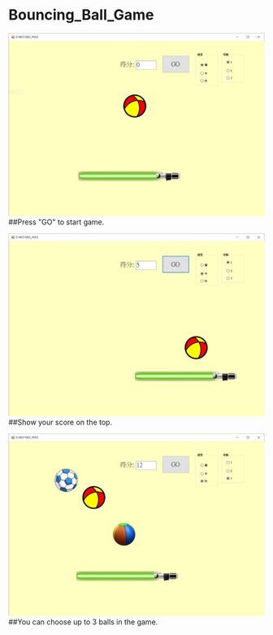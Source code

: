 # Bouncing_Ball_Game  
![Alt text](https://github.com/ElektrischesSchaf/Bouncing_Ball_Game/blob/master/Snapshot/01.JPG)  
	##Press "GO" to start game.  
		
![Alt text](https://github.com/ElektrischesSchaf/Bouncing_Ball_Game/blob/master/Snapshot/02.JPG)  
	##Show your score on the top.  
		
![Alt text](https://github.com/ElektrischesSchaf/Bouncing_Ball_Game/blob/master/Snapshot/03.JPG)  
	##You can choose up to 3 balls in the game.